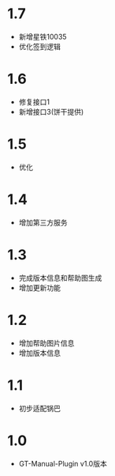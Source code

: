 # 1.7
* 新增星铁10035
* 优化签到逻辑

# 1.6
* 修复接口1
* 新增接口3(饼干提供)

# 1.5
* 优化

# 1.4
* 增加第三方服务

# 1.3
* 完成版本信息和帮助图生成
* 增加更新功能

# 1.2
* 增加帮助图片信息
* 增加版本信息

# 1.1
* 初步适配锅巴

# 1.0
* GT-Manual-Plugin v1.0版本
